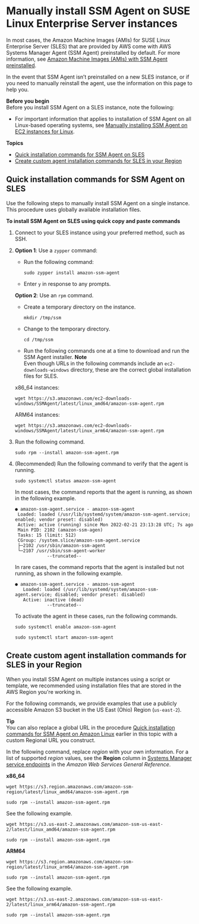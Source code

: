 # Manually install SSM Agent on SUSE Linux Enterprise Server instances<a name="agent-install-sles"></a>

In most cases, the Amazon Machine Images \(AMIs\) for SUSE Linux Enterprise Server \(SLES\) that are provided by AWS come with AWS Systems Manager Agent \(SSM Agent\) preinstalled by default\. For more information, see [Amazon Machine Images \(AMIs\) with SSM Agent preinstalled](ami-preinstalled-agent.md)\.

In the event that SSM Agent isn’t preinstalled on a new SLES instance, or if you need to manually reinstall the agent, use the information on this page to help you\.

**Before you begin**  
Before you install SSM Agent on a SLES instance, note the following:
+ For important information that applies to installation of SSM Agent on all Linux\-based operating systems, see [Manually installing SSM Agent on EC2 instances for Linux](sysman-manual-agent-install.md)\.

**Topics**
+ [Quick installation commands for SSM Agent on SLES](#quick-install-sles)
+ [Create custom agent installation commands for SLES in your Region](#custom-url-sles)

## Quick installation commands for SSM Agent on SLES<a name="quick-install-sles"></a>

Use the following steps to manually install SSM Agent on a single instance\. This procedure uses globally available installation files\. 

**To install SSM Agent on SLES using quick copy and paste commands**

1. Connect to your SLES instance using your preferred method, such as SSH\.

1. **Option 1**: Use a `zypper` command:
   + Run the following command:

     ```
     sudo zypper install amazon-ssm-agent
     ```
   + Enter `y` in response to any prompts\.

   **Option 2**: Use an `rpm` command\.
   + Create a temporary directory on the instance\.

     ```
     mkdir /tmp/ssm
     ```
   + Change to the temporary directory\.

     ```
     cd /tmp/ssm
     ```
   + Run the following commands one at a time to download and run the SSM Agent installer\.
**Note**  
Even though URLs in the following commands include an `ec2-downloads-windows` directory, these are the correct global installation files for SLES\. 

   x86\_64 instances:

   ```
   wget https://s3.amazonaws.com/ec2-downloads-windows/SSMAgent/latest/linux_amd64/amazon-ssm-agent.rpm
   ```

   ARM64 instances:

   ```
   wget https://s3.amazonaws.com/ec2-downloads-windows/SSMAgent/latest/linux_arm64/amazon-ssm-agent.rpm
   ```

1. Run the following command\.

   ```
   sudo rpm --install amazon-ssm-agent.rpm
   ```

1. \(Recommended\) Run the following command to verify that the agent is running\.

   ```
   sudo systemctl status amazon-ssm-agent
   ```

   In most cases, the command reports that the agent is running, as shown in the following example\.

   ```
   ● amazon-ssm-agent.service - amazon-ssm-agent
    Loaded: loaded (/usr/lib/systemd/system/amazon-ssm-agent.service; enabled; vendor preset: disabled)
    Active: active (running) since Mon 2022-02-21 23:13:28 UTC; 7s ago
    Main PID: 2102 (amazon-ssm-agen)
    Tasks: 15 (limit: 512)
    CGroup: /system.slice/amazon-ssm-agent.service
    ├─2102 /usr/sbin/amazon-ssm-agent
    └─2107 /usr/sbin/ssm-agent-worker
               --truncated--
   ```

   In rare cases, the command reports that the agent is installed but not running, as shown in the following example\.

   ```
   ● amazon-ssm-agent.service - amazon-ssm-agent
      Loaded: loaded (/usr/lib/systemd/system/amazon-ssm-agent.service; disabled; vendor preset: disabled)
      Active: inactive (dead)
               --truncated--
   ```

   To activate the agent in these cases, run the following commands\.

   ```
   sudo systemctl enable amazon-ssm-agent
   ```

   ```
   sudo systemctl start amazon-ssm-agent
   ```

## Create custom agent installation commands for SLES in your Region<a name="custom-url-sles"></a>

When you install SSM Agent on multiple instances using a script or template, we recommended using installation files that are stored in the AWS Region you're working in\. 

For the following commands, we provide examples that use a publicly accessible Amazon S3 bucket in the US East \(Ohio\) Region \(`us-east-2`\)\. 

**Tip**  
You can also replace a global URL in the procedure [Quick installation commands for SSM Agent on Amazon Linux](agent-install-al.md#quick-install-al) earlier in this topic with a custom Regional URL you construct\.

In the following command, replace *region* with your own information\. For a list of supported *region* values, see the **Region** column in [Systems Manager service endpoints](https://docs.aws.amazon.com/general/latest/gr/ssm.html#ssm_region) in the *Amazon Web Services General Reference*\.

**x86\_64**  

```
wget https://s3.region.amazonaws.com/amazon-ssm-region/latest/linux_amd64/amazon-ssm-agent.rpm
```

```
sudo rpm --install amazon-ssm-agent.rpm
```
See the following example\.  

```
wget https://s3.us-east-2.amazonaws.com/amazon-ssm-us-east-2/latest/linux_amd64/amazon-ssm-agent.rpm
```

```
sudo rpm --install amazon-ssm-agent.rpm
```

**ARM64**  

```
wget https://s3.region.amazonaws.com/amazon-ssm-region/latest/linux_arm64/amazon-ssm-agent.rpm
```

```
sudo rpm --install amazon-ssm-agent.rpm
```
See the following example\.  

```
wget https://s3.us-east-2.amazonaws.com/amazon-ssm-us-east-2/latest/linux_arm64/amazon-ssm-agent.rpm
```

```
sudo rpm --install amazon-ssm-agent.rpm
```